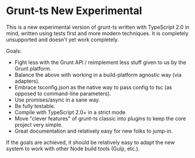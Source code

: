 Grunt-ts New Experimental
=========================

This is a new experimental version of grunt-ts written with TypeScript 2.0 in mind, written using tests first and more modern techniques.  It is completely unsupported and doesn't yet work completely.

Goals:
  * Fight less with the Grunt API / reimplement less stuff given to us by the Grunt platform.
  * Balance the above with working in a build-platform agnostic way (via adapters).
  * Embrace tsconfig.json as the native way to pass config to tsc (as opposed to command-line parameters).
  * Use promises/async in a sane way.
  * Be fully testable.
  * Compile with TypeScript 2.0+ in a strict mode
  * Move "clever features" of grunt-ts classic into plugins to keep the core project very simple.
  * Great documentation and relatively easy for new folks to jump-in.

If the goals are achieved, it should be relatively easy to adapt the new system to work with other Node build tools (Gulp, etc.).
